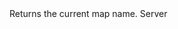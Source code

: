 <function name="GetMapName" parent="gameserver" type="libraryfunc">
	<description>
		Returns the current map name.
		<added version="0.7"></added>
	</description>
	<realm>Server</realm>
	<rets>
		<ret name="mapName" type="string"></ret>
	</rets>
</function>